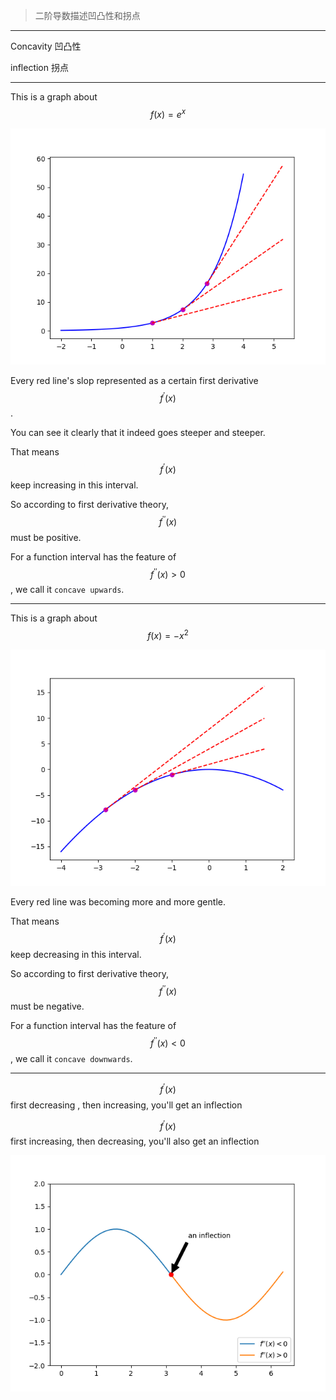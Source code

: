 > 二阶导数描述凹凸性和拐点

___

Concavity
凹凸性

inflection
拐点
___

This is a graph about $$f(x)=e^x$$ 

![](/assets/log_concavity.png)

Every red line's slop represented as a certain first derivative $$f^\prime(x)$$. 

You can see it clearly that it indeed goes steeper and steeper. 

That means $$f^\prime(x)$$ keep increasing in this interval.

So according to first derivative theory, $$f^{\prime\prime}(x)$$ must be positive.

For a function interval has the feature of $$f^{\prime\prime}(x) > 0$$, we call it `concave upwards`.
___

This is a graph about $$f(x)=-x^2$$ 

![](/assets/-x^2_concavity.png)

Every red line was becoming more and more gentle. 

That means $$f^\prime(x)$$ keep decreasing in this interval.

So according to first derivative theory, $$f^{\prime\prime}(x)$$ must be negative.

For a function interval has the feature of $$f^{\prime\prime}(x) < 0$$, we call it `concave downwards`.
___

$$f^\prime(x)$$ first decreasing , then increasing, you'll get an inflection

$$f^\prime(x)$$ first increasing, then decreasing, you'll also get an inflection

![](/assets/sin_concavity.png)

